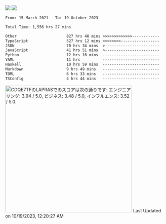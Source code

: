 <div>
  <img src="https://github-readme-stats.vercel.app/api?username=naporin0624&count_private=true&show_icons=true" />
  <img src="https://github-readme-stats.vercel.app/api/top-langs/?username=naporin0624&layout=compact&hide=css" />
  <!--START_SECTION:waka-->

```txt
From: 15 March 2021 - To: 19 October 2023

Total Time: 1,556 hrs 27 mins

Other                      827 hrs 48 mins >>>>>>>>>>>>>------------   53.19 %
TypeScript                 527 hrs 12 mins >>>>>>>>-----------------   33.87 %
JSON                       70 hrs 34 mins  >------------------------   04.53 %
JavaScript                 41 hrs 51 mins  >------------------------   02.69 %
Python                     12 hrs 16 mins  -------------------------   00.79 %
YAML                       11 hrs          -------------------------   00.71 %
Haskell                    10 hrs 59 mins  -------------------------   00.71 %
Markdown                   9 hrs 49 mins   -------------------------   00.63 %
TOML                       6 hrs 33 mins   -------------------------   00.42 %
TSConfig                   4 hrs 44 mins   -------------------------   00.30 %
```

<!--END_SECTION:waka-->
  
  <!--START_SECTION:lapras-card-->
<p ><a href="https://lapras.com/public/CDQE7TF" target="_blank" rel="noopener noreferrer"><img alt="CDQE7TFのLAPRASでのスコアは次の通りです: エンジニアリング: 3.94 / 5.0, ビジネス: 3.48 / 5.0, インフルエンス: 3.52 / 5.0." src="https://lapras-card-generator.vercel.app/api/svg?e=3.94&b=3.48&i=3.52&b1=%23232323&b2=%236d6d6d&i1=%23212121&i2=%23818181&l=ja" width="400" ></a>  
Last Updated on 10/19/2023, 12:20:27 AM</p>
<!--END_SECTION:lapras-card-->
</div>
